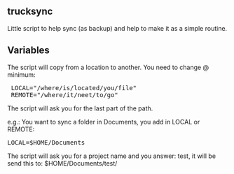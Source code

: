 ## trucksync

Little script to help sync (as backup) and help to make it as a simple routine. 

## Variables

The script will copy from a location to another. You need to change @ minimum:

<pre>
 LOCAL="/where/is/located/you/file"                                                       
 REMOTE="/where/it/neet/to/go" 
</pre>

The script will ask you for the last part of the path. 

e.g.: You want to sync a folder in Documents, you add in LOCAL or REMOTE:

<pre>
LOCAL=$HOME/Documents
</pre>

The script will ask you for a project name and you answer: test, it will be send this to: $HOME/Documents/test/

 
